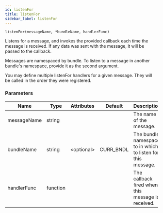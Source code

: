 ```yaml
---
id: listenFor
title: listenFor
sidebar_label: listenFor
---
```


`listenFor(messageName, *bundleName, handlerFunc)`

Listens for a message, and invokes the provided callback each time the message is received. If any data was sent with the message, it will be passed to the callback.

Messages are namespaced by bundle. To listen to a message in another bundle's namespace, provide it as the second argument.

You may define multiple listenFor handlers for a given message. They will be called in the order they were registered.

### Parameters

| Name        | Type     | Attributes    | Default   | Description                                                  |
| ----------- | -------- | ------------- | --------- | ------------------------------------------------------------ |
| messageName | string   |               |           | The name of the message.                                     |
| bundleName  | string   | &lt;optional> | CURR_BNDL | The bundle namespace to in which to listen for this message. |
| handlerFunc | function |               |           | The callback fired when this message is received.            |
